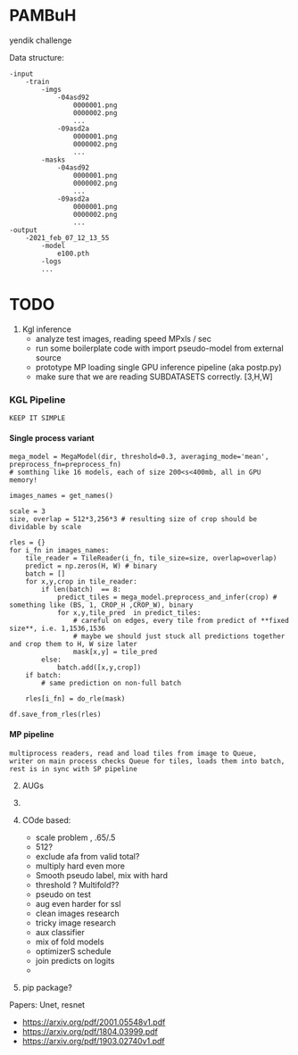 # PAMBuH
yendik challenge

Data structure:
```
-input
    -train
        -imgs
            -04asd92
                0000001.png
                0000002.png
                ...
            -09asd2a
                0000001.png
                0000002.png
                ...
        -masks
            -04asd92
                0000001.png
                0000002.png
                ...
            -09asd2a
                0000001.png
                0000002.png
                ...
-output
    -2021_feb_07_12_13_55
        -model
            e100.pth
        -logs
        ...
```

# TODO

1. Kgl inference
    - analyze test images, reading speed MPxls / sec 
    - run some boilerplate code with import pseudo-model from external source
    - prototype MP loading single GPU inference pipeline (aka postp.py)
    - make sure that we are reading SUBDATASETS correctly. [3,H,W]

### KGL Pipeline 

    KEEP IT SIMPLE

#### Single process variant

    mega_model = MegaModel(dir, threshold=0.3, averaging_mode='mean', preprocess_fn=preprocess_fn) 
    # somthing like 16 models, each of size 200<s<400mb, all in GPU memory!

    images_names = get_names()

    scale = 3
    size, overlap = 512*3,256*3 # resulting size of crop should be dividable by scale
 
    rles = {}
    for i_fn in images_names:
        tile_reader = TileReader(i_fn, tile_size=size, overlap=overlap)
        predict = np.zeros(H, W) # binary
        batch = []
        for x,y,crop in tile_reader:
            if len(batch)  == 8:
                predict_tiles = mega_model.preprocess_and_infer(crop) # something like (BS, 1, CROP_H ,CROP_W), binary
                for x,y,tile_pred  in predict_tiles:
                    # careful on edges, every tile from predict of **fixed size**, i.e. 1,1536,1536
                    # maybe we should just stuck all predictions together and crop them to H, W size later
                    mask[x,y] = tile_pred
            else:
                batch.add([x,y,crop])
        if batch:
            # same prediction on non-full batch

        rles[i_fn] = do_rle(mask)
    
    df.save_from_rles(rles)
            
#### MP pipeline

    multiprocess readers, read and load tiles from image to Queue, 
    writer on main process checks Queue for tiles, loads them into batch, rest is in sync with SP pipeline


2. AUGs

3. 



5. COde based:
    - scale problem , .65/.5
    - 512?
    - exclude afa from valid total?
    - multiply hard even more
    - Smooth pseudo label, mix with hard
    - threshold ? Multifold??
    - pseudo on test
    - aug even harder for ssl
    - clean images research
    - tricky image research
    - aux classifier
    - mix of fold models
    - optimizerS schedule
    - join predicts on logits
    - 


6. pip package?



Papers:
Unet, resnet
- https://arxiv.org/pdf/2001.05548v1.pdf
- https://arxiv.org/pdf/1804.03999.pdf
- https://arxiv.org/pdf/1903.02740v1.pdf


